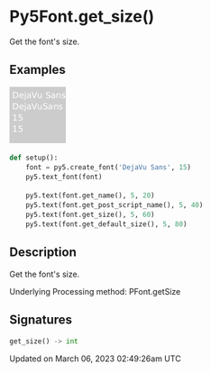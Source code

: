 # Py5Font.get_size()

Get the font's size.

## Examples

<div class="example-table">

<div class="example-row"><div class="example-cell-image">

![example picture for get_size()](/images/reference/Py5Font_get_size_0.png)

</div><div class="example-cell-code">

```python
def setup():
    font = py5.create_font('DejaVu Sans', 15)
    py5.text_font(font)

    py5.text(font.get_name(), 5, 20)
    py5.text(font.get_post_script_name(), 5, 40)
    py5.text(font.get_size(), 5, 60)
    py5.text(font.get_default_size(), 5, 80)
```

</div></div>

</div>

## Description

Get the font's size.

Underlying Processing method: PFont.getSize

## Signatures

```python
get_size() -> int
```

Updated on March 06, 2023 02:49:26am UTC
